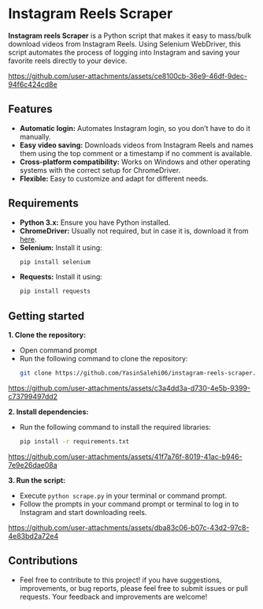 # Instagram Reels Scraper
**Instagram reels Scraper** is a Python script that makes it easy to mass/bulk download videos from Instagram Reels. Using Selenium WebDriver, this script automates the process of logging into Instagram and saving your favorite reels directly to your device.

https://github.com/user-attachments/assets/ce8100cb-36e9-46df-9dec-94f6c424cd8e

## Features
- **Automatic login:** Automates Instagram login, so you don’t have to do it manually.
- **Easy video saving:** Downloads videos from Instagram Reels and names them using the top comment or a timestamp if no comment is available.
- **Cross-platform compatibility:** Works on Windows and other operating systems with the correct setup for ChromeDriver.
- **Flexible:** Easy to customize and adapt for different needs.

## Requirements
- **Python 3.x:** Ensure you have Python installed.
- **ChromeDriver:** Usually not required, but in case it is, download it from [here](https://googlechromelabs.github.io/chrome-for-testing/).
- **Selenium:** Install it using:
  ```bash
  pip install selenium
- **Requests:** Install it using:
  ```bash
  pip install requests

## Getting started
**1. Clone the repository:**
- Open command prompt
- Run the following command to clone the repository:
  ```bash
  git clone https://github.com/YasinSalehi06/instagram-reels-scraper.git

https://github.com/user-attachments/assets/c3a4dd3a-d730-4e5b-9399-c73799497dd2

**2. Install dependencies:**
- Run the following command to install the required libraries:
  ```bash
  pip install -r requirements.txt

https://github.com/user-attachments/assets/41f7a76f-8019-41ac-b946-7e9e26dae08a

**3. Run the script:**
- Execute ```python scrape.py``` in your terminal or command prompt.
- Follow the prompts in your command prompt or terminal to log in to Instagram and start downloading reels.

https://github.com/user-attachments/assets/dba83c06-b07c-43d2-97c8-4e83bd2a72e4

## Contributions
- Feel free to contribute to this project! if you have suggestions, improvements, or bug reports, please feel free to submit issues or pull requests.  Your feedback and improvements are welcome!
